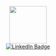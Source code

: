 <div id="header" align="center">
  <img 
src="https://i.giphy.com/media/v1.Y2lkPTc5MGI3NjExcHZvMGVzOTB5OTFvMWd0N2ttbnYzaG9ydDQ0eHBhZXA4dmF4ZDdzbSZlcD12MV9pbnRlcm5hbF9naWZfYnlfaWQmY3Q9cw/wXTlDKOY0dFSfWU5cS/giphy.gif" width="100"/>
</div>
<div id="badges" align="center">
  <a href="https://linkedin.com/in/lalith-adithya-reddy-cheruku-621b28315">
    <img src="https://img.shields.io/badge/LinkedIn-blue?logo=linkedin&logoColor=white&style=for-the-badge" alt="LinkedIn Badge"/>
  </a>
<div id="badges" align="center">
  <img src="https://komarev.com/ghpvc/?username=refactored-octo-couscous&style=flat-square&color=blue" alt=""/>
  </a>
